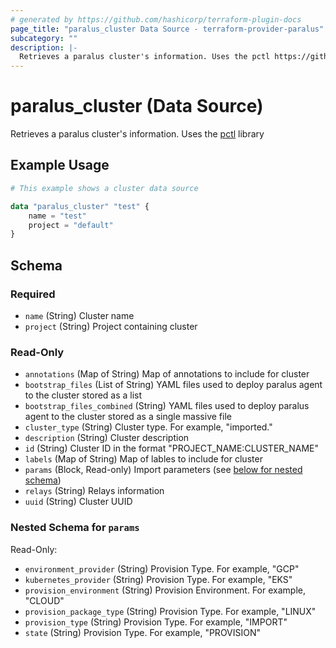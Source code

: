 ```yaml
---
# generated by https://github.com/hashicorp/terraform-plugin-docs
page_title: "paralus_cluster Data Source - terraform-provider-paralus"
subcategory: ""
description: |-
  Retrieves a paralus cluster's information. Uses the pctl https://github.com/paralus/cli library
---
```


# paralus_cluster (Data Source)

Retrieves a paralus cluster's information. Uses the [pctl](https://github.com/paralus/cli) library

## Example Usage

```terraform
# This example shows a cluster data source

data "paralus_cluster" "test" {
    name = "test"
    project = "default"
}
```

<!-- schema generated by tfplugindocs -->
## Schema

### Required

- `name` (String) Cluster name
- `project` (String) Project containing cluster

### Read-Only

- `annotations` (Map of String) Map of annotations to include for cluster
- `bootstrap_files` (List of String) YAML files used to deploy paralus agent to the cluster stored as a list
- `bootstrap_files_combined` (String) YAML files used to deploy paralus agent to the cluster stored as a single massive file
- `cluster_type` (String) Cluster type. For example, "imported."
- `description` (String) Cluster description
- `id` (String) Cluster ID in the format "PROJECT_NAME:CLUSTER_NAME"
- `labels` (Map of String) Map of lables to include for cluster
- `params` (Block, Read-only) Import parameters (see [below for nested schema](#nestedblock--params))
- `relays` (String) Relays information
- `uuid` (String) Cluster UUID

<a id="nestedblock--params"></a>
### Nested Schema for `params`

Read-Only:

- `environment_provider` (String) Provision Type. For example, "GCP"
- `kubernetes_provider` (String) Provision Type. For example, "EKS"
- `provision_environment` (String) Provision Environment. For example, "CLOUD"
- `provision_package_type` (String) Provision Type. For example, "LINUX"
- `provision_type` (String) Provision Type. For example, "IMPORT"
- `state` (String) Provision Type. For example, "PROVISION"


